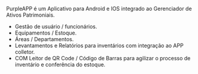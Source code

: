 PurpleAPP é um Aplicativo para Android e IOS integrado ao Gerenciador de Ativos Patrimoniais.
- Gestão de usuário / funcionários.
- Equipamentos / Estoque.
- Áreas / Departamentos.
- Levantamentos e Relatórios para inventários com integração ao APP colletor.
- COM Leitor de QR Code / Código de Barras para agilizar o processo de inventário e conferência do estoque.
